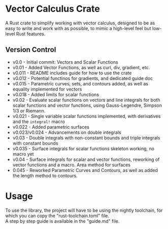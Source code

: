 # Vector Calculus Crate
A Rust crate to simplify working with vector calculus, designed to be
as easy to write and work with as possible, to mimic a high-level feel
but low-level Rust features.
## Version Control
- v0.0 - Initial commit: Vectors and Scalar Functions
- v0.01 - Added Vector Functions, as well as curl, div, gradient, etc.
- v0.011 - README includes guide for how to use the crate
- v0.012 - Potential functinos for gradients, and dedicated guide doc
- v0.015 - Parametric curves, sets, and contours added, as well as equality
implemented for vectors
- v0.018 - Added limits for scalar functions
- v0.02 - Evaluate scalar functions on vectors and line integrals for both
scalar functions and vector functions, using Gauss-Legendre, Simpson 1/3 or Riemann.
- v0.021 - Single variable scalar functions implemented, with derivatives and 
the `integral!` macro
- v0.022 - Added parametric surfaces
- v0.023/v0.024 - Advancements on double integrals
- v0.03 - Double integrals with non-constant bounds and triple integrals with 
constant bounds
- v0.035 - Surface integrals for scalar functions skeleton working, no macro yet
- v0.04 - Surface integrals for scalar and vector functions, reworking of vector
functions and a macro. Area method for surfaces
- 0.045 - Reworked Parametric Curves and Contours, as well as added the length method
to contours.
# Usage
To use the library, the project will have to be using the nightly toolchain,
for which you can copy the "rust-toolchain.toml" file.\
A step by step guide is available in the "guide.md" file.